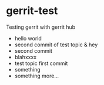gerrit-test
===========

Testing gerrit with gerrit hub
* hello world
* second commit of test topic
& hey
* second commit
* blahxxxx
* test topic first commit
* something
* something more...
